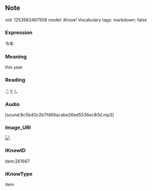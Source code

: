 ## Note
nid: 1253683467508
model: iKnow! Vocabulary
tags: 
markdown: false

### Expression
今年

### Meaning
this year

### Reading
ことし

### Audio
[sound:8c5b40c2b7fd69acabe26ed5536ec80d.mp3]

### Image_URI
<img src="83706f96a283ca2b07612df6725b9334.jpg">

### iKnowID
item:261667

### iKnowType
item
